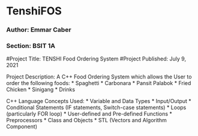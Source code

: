 # TenshiFOS

### Author: Emmar Caber
### Section: BSIT 1A
	
#Project Title: TENSHI Food Ordering System
#Project Published: July 9, 2021
	
Project Description: 
		A C++ Food Ordering System which allows the User to order the following foods:
			* Spaghetti
			* Carbonara
			* Pansit Palabok
			* Fried Chicken
			* Sinigang
			* Drinks
		
C++ Language Concepts Used:
		* Variable and Data Types
		* Input/Output
		* Conditional Statements (IF statements, Switch-case statements)
		* Loops (particularly FOR loop)
		* User-defined and Pre-defined Functions
		* Preprocessors
		* Class and Objects 
		* STL (Vectors and Algorithm Component)
